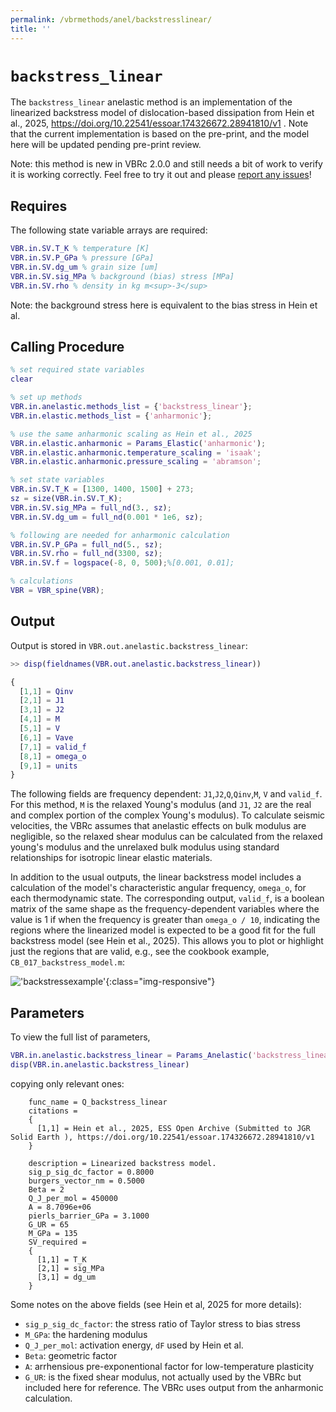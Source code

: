```yaml
---
permalink: /vbrmethods/anel/backstresslinear/
title: ''
---
```



# `backstress_linear`

The `backstress_linear` anelastic method is an implementation of the linearized backstress model of dislocation-based dissipation from Hein et al., 2025, https://doi.org/10.22541/essoar.174326672.28941810/v1 . Note that the current implementation is based on the pre-print, and the model here will be updated pending pre-print review.

Note: this method is new in VBRc 2.0.0 and still needs a bit of work to verify it is
working correctly. Feel free to try it out and please [report any issues](https://github.com/vbr-calc/vbr/issues/new)!

## Requires

The following state variable arrays are required:

```matlab
VBR.in.SV.T_K % temperature [K]
VBR.in.SV.P_GPa % pressure [GPa]
VBR.in.SV.dg_um % grain size [um]
VBR.in.SV.sig_MPa % background (bias) stress [MPa]
VBR.in.SV.rho % density in kg m<sup>-3</sup>
```

Note: the background stress here is equivalent to the bias stress in Hein et al.

## Calling Procedure

```matlab
% set required state variables
clear

% set up methods
VBR.in.anelastic.methods_list = {'backstress_linear'};
VBR.in.elastic.methods_list = {'anharmonic'};

% use the same anharmonic scaling as Hein et al., 2025
VBR.in.elastic.anharmonic = Params_Elastic('anharmonic');
VBR.in.elastic.anharmonic.temperature_scaling = 'isaak';
VBR.in.elastic.anharmonic.pressure_scaling = 'abramson';

% set state variables
VBR.in.SV.T_K = [1300, 1400, 1500] + 273;
sz = size(VBR.in.SV.T_K);
VBR.in.SV.sig_MPa = full_nd(3., sz);
VBR.in.SV.dg_um = full_nd(0.001 * 1e6, sz);

% following are needed for anharmonic calculation
VBR.in.SV.P_GPa = full_nd(5., sz);
VBR.in.SV.rho = full_nd(3300, sz);
VBR.in.SV.f = logspace(-8, 0, 500);%[0.001, 0.01];

% calculations
VBR = VBR_spine(VBR);
```

## Output

Output is stored in `VBR.out.anelastic.backstress_linear`:

```matlab
>> disp(fieldnames(VBR.out.anelastic.backstress_linear))

{
  [1,1] = Qinv
  [2,1] = J1
  [3,1] = J2
  [4,1] = M
  [5,1] = V
  [6,1] = Vave
  [7,1] = valid_f
  [8,1] = omega_o
  [9,1] = units
}

```

The following fields are frequency dependent: `J1`,`J2`,`Q`,`Qinv`,`M`, `V` and `valid_f`. For this method, `M` is the relaxed Young's modulus (and `J1`, `J2` are the real and complex portion of the complex Young's modulus). To calculate seismic velocities, the VBRc assumes that anelastic effects on bulk modulus are negligible, so the relaxed shear modulus can be calculated from the relaxed young's modulus and the unrelaxed bulk modulus using standard relationships for isotropic linear elastic materials.

In addition to the usual outputs, the linear backstress model includes a calculation of the model's characteristic angular frequency, `omega_o`, for each thermodynamic state. The corresponding output, `valid_f`, is a boolean matrix of the same shape as the frequency-dependent variables where the value is 1 if when the frequency is greater than `omega_o / 10`, indicating the regions where the linearized model is expected to be a good fit for the full backstress model (see Hein et al., 2025). This allows you to plot or highlight just the regions that are valid, e.g., see the cookbook example, `CB_017_backstress_model.m`:

!['backstressexample'](/vbr/assets/images/backstress_example.png){:class="img-responsive"}

## Parameters

To view the full list of parameters,
```matlab
VBR.in.anelastic.backstress_linear = Params_Anelastic('backstress_linear');
disp(VBR.in.anelastic.backstress_linear)
```

copying only relevant ones:
```
    func_name = Q_backstress_linear
    citations =
    {
      [1,1] = Hein et al., 2025, ESS Open Archive (Submitted to JGR Solid Earth ), https://doi.org/10.22541/essoar.174326672.28941810/v1
    }

    description = Linearized backstress model.
    sig_p_sig_dc_factor = 0.8000
    burgers_vector_nm = 0.5000
    Beta = 2
    Q_J_per_mol = 450000
    A = 8.7096e+06
    pierls_barrier_GPa = 3.1000
    G_UR = 65
    M_GPa = 135
    SV_required =
    {
      [1,1] = T_K
      [2,1] = sig_MPa
      [3,1] = dg_um
    }
```

Some notes on the above fields (see Hein et al, 2025 for more details):

* `sig_p_sig_dc_factor`: the stress ratio of Taylor stress to bias stress
* `M_GPa`: the hardening modulus
* `Q_J_per_mol`: activation energy, `dF` used by Hein et al.
* `Beta`: geometric factor
* `A`: arrhensious pre-exponentional factor for low-temperature plasticity
* `G_UR`: is the fixed shear modulus, not actually used by the VBRc but included here for reference. The VBRc uses output from the anharmonic calculation.


